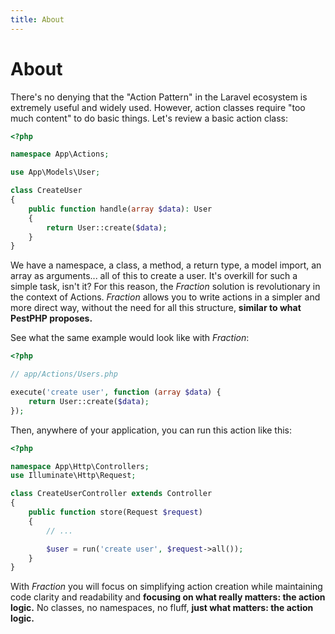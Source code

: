 ```yaml
---
title: About
---
```


# About

There's no denying that the "Action Pattern" in the Laravel ecosystem is extremely useful and widely used. However, action classes require "too much content" to do basic things. Let's review a basic action class:

```php
<?php

namespace App\Actions;

use App\Models\User;

class CreateUser
{
    public function handle(array $data): User
    {
        return User::create($data);
    }
}
```

We have a namespace, a class, a method, a return type, a model import, an array as arguments... all of this to create a user. It's overkill for such a simple task, isn't it? For this reason, the _Fraction_ solution is revolutionary in the context of Actions. _Fraction_ allows you to write actions in a simpler and more direct way, without the need for all this structure, **similar to what PestPHP proposes.**

See what the same example would look like with _Fraction_:

```php
<?php

// app/Actions/Users.php

execute('create user', function (array $data) {
    return User::create($data);
});
```

Then, anywhere of your application, you can run this action like this:

```php
<?php

namespace App\Http\Controllers;
use Illuminate\Http\Request;

class CreateUserController extends Controller
{
    public function store(Request $request)
    {
        // ...

        $user = run('create user', $request->all());
    }
}
```

With _Fraction_ you will focus on simplifying action creation while maintaining code clarity and readability and **focusing on what really matters: the action logic.** No classes, no namespaces, no fluff, **just what matters: the action logic.**
